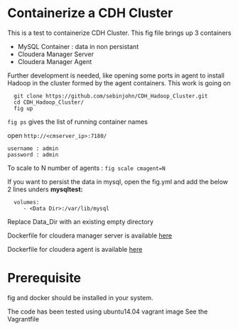 Containerize a CDH Cluster
==================

This is a test to containerize CDH Cluster. This fig file brings up 3 containers
* MySQL Container : data in non persistant
* Cloudera Manager Server
* Cloudera Manager Agent

Further development is needed, like opening some ports in agent to install Hadoop in the cluster
formed by the agent containers. This work is going on

```
  git clone https://github.com/sebinjohn/CDH_Hadoop_Cluster.git
  cd CDH_Hadoop_Cluster/
  fig up
```
``fig ps`` gives the list of running container names

open ``http://<cmserver_ip>:7180/ ``

```
username : admin
password : admin
```
To scale to N number of agents : ``fig scale cmagent=N``

If you want to persist the data in mysql, open the fig.yml and add the below 2 lines unders <b>mysqltest:</b>

```
  volumes:
     - <Data Dir>:/var/lib/mysql
```

Replace Data_Dir with an existing empty directory

Dockerfile for cloudera manager server is available <a href="https://github.com/sebinjohn/cloudera_manager">here</a>

Dockerfile for cloudera agent is available <a href="https://github.com/sebinjohn/cloudera_agent">here</a>

Prerequisite
====================

fig and docker should be installed in your system.

The code has been tested using ubuntu14.04 vagrant image See the Vagrantfile
